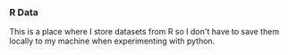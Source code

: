 ### R Data
This is a place where I store datasets from R so I don't have to save them locally to my machine when experimenting with python.
